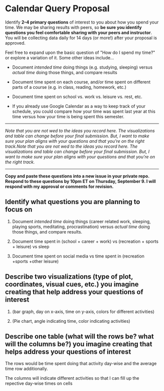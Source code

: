 
# Calendar Query Proposal 

Identify **2–4 primary questions** of interest to you about how you spend your time. We may be sharing results with peers, so **be sure you identify questions you feel comfortable sharing with your peers and instructor**. You will be collecting data daily for 14 days (or more!) after your proposal is approved. 


Feel free to expand upon the basic question of "How do I spend my time?" or explore a variation of it. Some other ideas include...
* Document *intended time* doing things (e.g. studying, sleeping) versus *actual time* doing those things, and compare results

* Document time spent on each course, and/or time spent on different parts of a course (e.g. in class, reading, homework, etc.)

* Document time spent on school vs. work vs. leisure vs. rest, etc.

* If you already use Google Calendar as a way to keep track of your schedule, you could compare how your time was spent last year at this time versus how your time is being spent this semester.

---

*Note that you are not wed to the ideas you record here.  The visualizations and table can change before your final submission.  But, I want to make sure your plan aligns with your questions and that you're on the right track.Note that you are not wed to the ideas you record here.  The visualizations and table can change before your final submission.  But, I want to make sure your plan aligns with your questions and that you're on the right track.*


---
**Copy and paste these questions into a new issue in your private repo. Respond to these questions by 10pm ET on Thursday, September 9. I will respond with my approval or comments for revision.**

## Identify what questions you are planning to focus on
1. Document *intended time* doing things (career related work, sleeping, playing sports, meditating, procrastination) versus *actual time* doing those things, and compare results.

2. Document time spent in (school + career + work) vs (recreation + sports + leisure) vs sleep

3. Document time spent on social media vs time spent in (recreation +sports +other leisure)



## Describe two visualizations (type of plot, coordinates, visual cues, etc.) you imagine creating that help address your questions of interest

1. (bar graph, day on x-axis, time on y-axis, colors for different activities)

2. (Pie chart, angle indicating time, color indicating activities)


## Describe one table (what will the rows be?  what will the columns be?) you imagine creating that helps address your questions of interest

The rows would be time spent doing that activity day-wise and the average time row additionally.

The columns will indicate different activities so that I can fill up the repective day-wise times on cells


